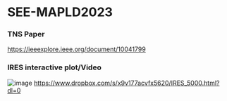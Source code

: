 # SEE-MAPLD2023
### TNS Paper
https://ieeexplore.ieee.org/document/10041799
### IRES interactive plot/Video
![image](https://github.com/Carpenter-J1/SEE-MAPLD2023/assets/80923525/78138f0f-d3ea-47f1-ac92-b775ca09f58d)
https://www.dropbox.com/s/x9v177acvfx5620/IRES_5000.html?dl=0
